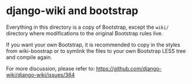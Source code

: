 # django-wiki and bootstrap

Everything in this directory is a copy of Bootstrap, except the `wiki/` directory
where modifications to the original Bootstrap rules live.

If you want your own Bootstrap, it is recommended to copy in the styles
from wiki-boostrap or to symlink the files to your own Bootstrap LESS tree
and compile again.

For more discussion, please refer to:
https://github.com/django-wiki/django-wiki/issues/364